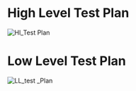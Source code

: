 # High Level Test Plan #
![Hl_Test Plan](https://user-images.githubusercontent.com/68775197/153699199-20641a9a-10d3-4c78-b46c-452e02ab8909.png)

# Low Level Test Plan #

![LL_test _Plan](https://user-images.githubusercontent.com/68775197/153700378-7429f31b-a466-4bd0-879c-cedfdc123dc8.png)
